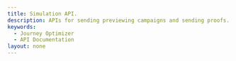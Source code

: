 ```yaml
---
title: Simulation API.
description: APIs for sending previewing campaigns and sending proofs.
keywords: 
  - Journey Optimizer
  - API Documentation
layout: none
---
```


<RedoclyAPIBlock src="/journey-optimizer-apis/simulations.yaml"/>
